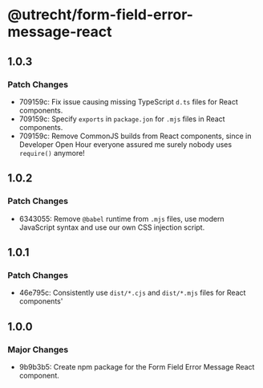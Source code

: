 # @utrecht/form-field-error-message-react

## 1.0.3

### Patch Changes

- 709159c: Fix issue causing missing TypeScript `d.ts` files for React components.
- 709159c: Specify `exports` in `package.jon` for `.mjs` files in React components.
- 709159c: Remove CommonJS builds from React components, since in Developer Open Hour everyone assured me surely nobody uses `require()` anymore!

## 1.0.2

### Patch Changes

- 6343055: Remove `@babel` runtime from `.mjs` files, use modern JavaScript syntax and use our own CSS injection script.

## 1.0.1

### Patch Changes

- 46e795c: Consistently use `dist/*.cjs` and `dist/*.mjs` files for React components'

## 1.0.0

### Major Changes

- 9b9b3b5: Create npm package for the Form Field Error Message React component.
